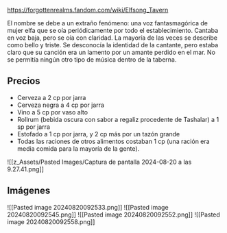 https://forgottenrealms.fandom.com/wiki/Elfsong_Tavern

El nombre se debe a un extraño fenómeno: una voz fantasmagórica de mujer elfa que se oía periódicamente por todo el establecimiento. Cantaba en voz baja, pero se oía con claridad. La mayoría de las veces se describe como bello y triste. Se desconocía la identidad de la cantante, pero estaba claro que su canción era un lamento por un amante perdido en el mar. No se permitía ningún otro tipo de música dentro de la taberna.

## Precios

* Cerveza a 2 cp por jarra
* Cerveza negra a 4 cp por jarra
* Vino a 5 cp por vaso alto
* Rollrum (bebida oscura con sabor a regaliz procedente de Tashalar) a 1 sp por jarra 
* Estofado a 1 cp por jarra, y 2 cp más por un tazón grande
* Todas las raciones de otros alimentos costaban 1 cp (una ración era media comida para la mayoría de la gente).

![[z_Assets/Pasted Images/Captura de pantalla 2024-08-20 a las 9.27.41.png]]

## Imágenes

![[Pasted image 20240820092533.png]]
![[Pasted image 20240820092545.png]]
![[Pasted image 20240820092552.png]]
![[Pasted image 20240820092558.png]]
